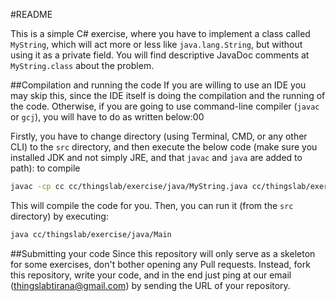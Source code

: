 #README

This is a simple C# exercise, where you have to implement a class called `MyString`, which will act more or less like `java.lang.String`, but without using it as a private field. You will find descriptive JavaDoc comments at `MyString.class` about the problem.

##Compilation and running the code
If you are willing to use an IDE you may skip this, since the IDE itself is doing the compilation and the running of the code. Otherwise, if you are going to use command-line compiler (`javac` or `gcj`), you will have to do as written below:00

Firstly, you have to change directory (using Terminal, CMD, or any other CLI) to the `src` directory, and then execute the below code (make sure you installed JDK and not simply JRE, and that `javac` and `java` are added to path):
to compile
```bash
javac -cp cc cc/thingslab/exercise/java/MyString.java cc/thingslab/exercise/java/Main.java
```

This will compile the code for you. Then, you can run it (from the `src` directory) by executing:
```bash
java cc/thingslab/exercise/java/Main
```

##Submitting your code
Since this repository will only serve as a skeleton for some exercises, don't bother opening any Pull requests. Instead, fork this repository, write your code, and in the end just ping at our email (thingslabtirana@gmail.com) by sending the URL of your repository.